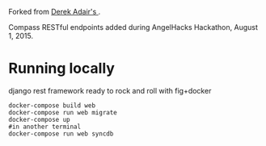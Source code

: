 Forked from [Derek Adair's ](https://github.com/derek-adair/django-rest-docker).

Compass RESTful endpoints added during AngelHacks Hackathon, August 1, 2015.


# Running locally

django rest framework ready to rock and roll with fig+docker

    docker-compose build web
    docker-compose run web migrate
    docker-compose up
    #in another terminal
    docker-compose run web syncdb
